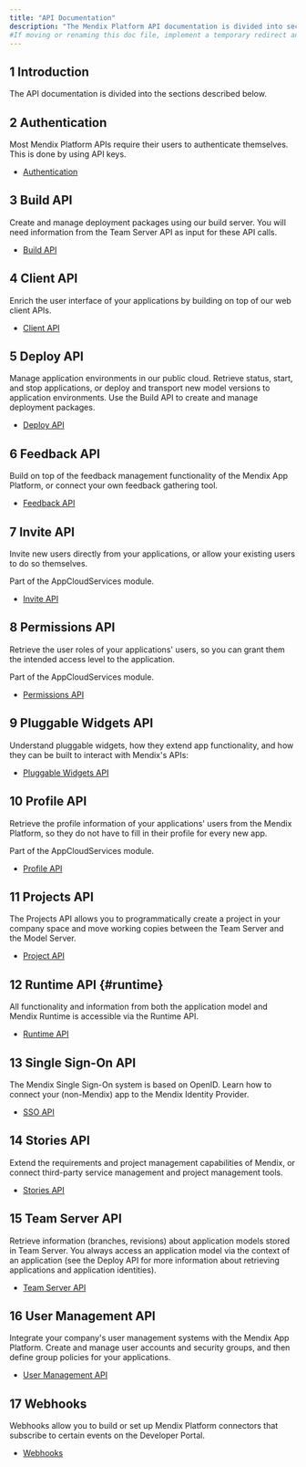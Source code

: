 ```yaml
---
title: "API Documentation"
description: "The Mendix Platform API documentation is divided into sections such as Runtime, Client, Feedback, and Deploy."
#If moving or renaming this doc file, implement a temporary redirect and let the respective team know they should update the URL in the product. See Mapping to Products for more details.
---
```


## 1 Introduction

The API documentation is divided into the sections described below.

## 2 Authentication

Most Mendix Platform APIs require their users to authenticate themselves. This is done by using API keys.

* [Authentication](authentication)

## 3 Build API

Create and manage deployment packages using our build server. You will need information from the Team Server API as input for these API calls.

* [Build API](build-api)

## 4 Client API

Enrich the user interface of your applications by building on top of our web client APIs.

* [Client API](client-api)

## 5 Deploy API

Manage application environments in our public cloud. Retrieve status, start, and stop applications, or deploy and transport new model versions to application environments. Use the Build API to create and manage deployment packages.

* [Deploy API](deploy-api)

## 6 Feedback API

Build on top of the feedback management functionality of the Mendix App Platform, or connect your own feedback gathering tool.

* [Feedback API](feedback-api)

## 7 Invite API

Invite new users directly from your applications, or allow your existing users to do so themselves.

Part of the AppCloudServices module.

* [Invite API](invite-api)

## 8 Permissions API

Retrieve the user roles of your applications' users, so you can grant them the intended access level to the application.

Part of the AppCloudServices module.

* [Permissions API](permissions-api)

## 9 Pluggable Widgets API

Understand pluggable widgets, how they extend app functionality, and how they can be built to interact with Mendix's APIs:

* [Pluggable Widgets API](pluggable-widgets)

## 10 Profile API

Retrieve the profile information of your applications' users from the Mendix Platform, so they do not have to fill in their profile for every new app.

Part of the AppCloudServices module.

* [Profile API](profile-api)

## 11 Projects API

The Projects API allows you to programmatically create a project in your company space and move working copies between the Team Server and the Model Server.

* [Project API](projects-api)

## 12 Runtime API {#runtime}

All functionality and information from both the application model and Mendix Runtime is accessible via the Runtime API.

* [Runtime API](runtime-api)

## 13 Single Sign-On API

The Mendix Single Sign-On system is based on OpenID. Learn how to connect your (non-Mendix) app to the Mendix Identity Provider.

* [SSO API](single-sign-on-api)

## 14 Stories API

Extend the requirements and project management capabilities of Mendix, or connect third-party service management and project management tools.

* [Stories API](stories-api)

## 15 Team Server API

Retrieve information (branches, revisions) about application models stored in Team Server. You always access an application model via the context of an application (see the Deploy API for more information about retrieving applications and application identities).

* [Team Server API](team-server-api)

## 16 User Management API

Integrate your company's user management systems with the Mendix App Platform. Create and manage user accounts and security groups, and then define group policies for your applications.

* [User Management API](user-management-api)

## 17 Webhooks

Webhooks allow you to build or set up Mendix Platform connectors that subscribe to certain events on the Developer Portal. 

* [Webhooks](webhooks-sprints)
